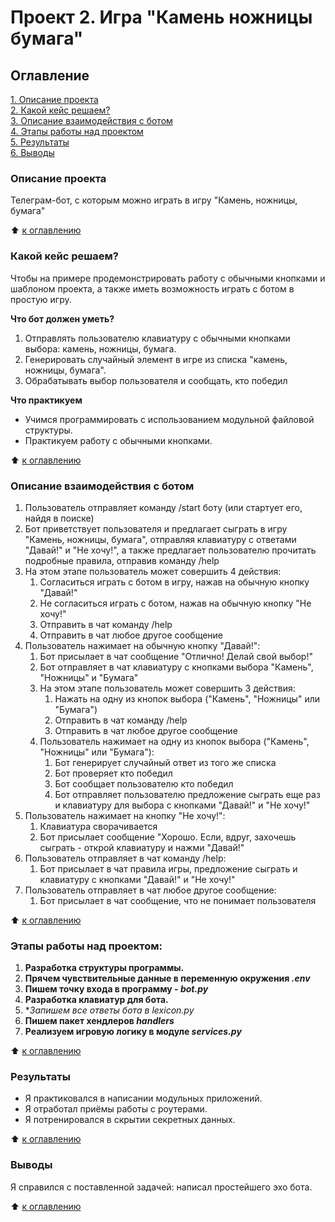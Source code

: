 # Проект 2. Игра "Камень ножницы бумага"

## Оглавление  
[1. Описание проекта](https://github.com/SergeyObukhov/tg_bot/blob/master/game_rsp_bot#описание-проекта)  
[2. Какой кейс решаем?](https://github.com/SergeyObukhov/tg_bot/blob/master/game_rsp_bot#какой-кейс-решаем)  
[3. Описание взаимодействия с ботом](https://github.com/SergeyObukhov/tg_bot/blob/master/game_rsp_bot#описание-взаимодействия-с-ботом)  
[4. Этапы работы над проектом](https://github.com/SergeyObukhov/tg_bot/blob/master/game_rsp_bot#этапы-работы-над-проектом)  
[5. Результаты](https://github.com/SergeyObukhov/tg_bot/blob/master/game_rsp_bot#результаты)  
[6. Выводы](https://github.com/SergeyObukhov/tg_bot/blob/master/game_rsp_bot#выводы)  
  
### Описание проекта  
Телеграм-бот, с которым можно играть в игру "Камень, ножницы, бумага"
  
:arrow_up: [к оглавлению](https://github.com/SergeyObukhov/tg_bot/blob/master/game_rsp_bot#оглавление)
  
  
### Какой кейс решаем?  
Чтобы на примере продемонстрировать работу с обычными кнопками и шаблоном проекта, а также иметь возможность играть с ботом в простую игру.
  
**Что бот должен уметь?**  
1. Отправлять пользователю клавиатуру с обычными кнопками выбора: камень, ножницы, бумага.
2. Генерировать случайный элемент в игре из списка "камень, ножницы, бумага".
3. Обрабатывать выбор пользователя и сообщать, кто победил

  
**Что практикуем**  
- Учимся программировать с использованием модульной файловой структуры.
- Практикуем работу с обычными кнопками.
  
:arrow_up: [к оглавлению](https://github.com/SergeyObukhov/tg_bot/blob/master/game_rsp_bot#оглавление)

### Описание взаимодействия с ботом  
1. Пользователь отправляет команду /start боту (или стартует его, найдя в поиске)
2. Бот приветствует пользователя и предлагает сыграть в игру "Камень, ножницы, бумага", отправляя клавиатуру с ответами "Давай!" и "Не хочу!", а также предлагает пользователю прочитать подробные правила, отправив команду /help
3. На этом этапе пользователь может совершить 4 действия:
    1. Согласиться играть с ботом в игру, нажав на обычную кнопку "Давай!"
    2. Не согласиться играть с ботом, нажав на обычную кнопку "Не хочу!"
    3. Отправить в чат команду /help
    4. Отправить в чат любое другое сообщение
4. Пользователь нажимает на обычную кнопку "Давай!":
    1. Бот присылает в чат сообщение "Отлично! Делай свой выбор!"
    2. Бот отправляет в чат клавиатуру с кнопками выбора "Камень", "Ножницы" и "Бумага"
    3. На этом этапе пользователь может совершить 3 действия:
        1. Нажать на одну из кнопок выбора ("Камень", "Ножницы" или "Бумага")
        2. Отправить в чат команду /help
        3. Отправить в чат любое другое сообщение
    4. Пользователь нажимает на одну из кнопок выбора ("Камень", "Ножницы" или "Бумага"):
        1. Бот генерирует случайный ответ из того же списка
        2. Бот проверяет кто победил 
        3. Бот сообщает пользователю кто победил
        4. Бот отправляет пользователю предложение сыграть еще раз и клавиатуру для выбора с кнопками "Давай!" и "Не хочу!"
5. Пользователь нажимает на кнопку "Не хочу!":
    1. Клавиатура сворачивается
    2. Бот присылает сообщение "Хорошо. Если, вдруг, захочешь сыграть - открой клавиатуру и нажми "Давай!"
6. Пользователь отправляет в чат команду /help:
    1. Бот присылает в чат правила игры, предложение сыграть и клавиатуру с кнопками "Давай!" и "Не хочу!"
7. Пользователь отправляет в чат любое другое сообщение:
    1. Бот присылает в чат сообщение, что не понимает пользователя
  
:arrow_up: [к оглавлению](https://github.com/SergeyObukhov/tg_bot/blob/master/game_rsp_bot#оглавление)
  
  
### Этапы работы над проектом:  
1. **Разработка структуры программы.**
2. **Прячем чувствительные данные в переменную окружения *.env***
3. **Пишем точку входа в программу - *bot.py***
4. **Разработка клавиатур для бота.**
5. **Запишем все ответы бота в *lexicon.py**
6. **Пишем пакет хендлеров *handlers***
7. **Реализуем игровую логику в модуле *services.py***

  
:arrow_up: [к оглавлению](https://github.com/SergeyObukhov/tg_bot/blob/master/game_rsp_bot#оглавление) 
  
  
### Результаты  
- Я практиковался в написании модульных приложений.
- Я отработал приёмы работы с роутерами.  
- Я потренировался в скрытии секретных данных.
  
:arrow_up: [к оглавлению](https://github.com/SergeyObukhov/tg_bot/blob/master/game_rsp_bot#оглавление) 
  
  
### Выводы  
Я справился с поставленной задачей:
написал простейшего эхо бота. 
  
:arrow_up: [к оглавлению](https://github.com/SergeyObukhov/tg_bot/blob/master/game_rsp_bot#оглавление)